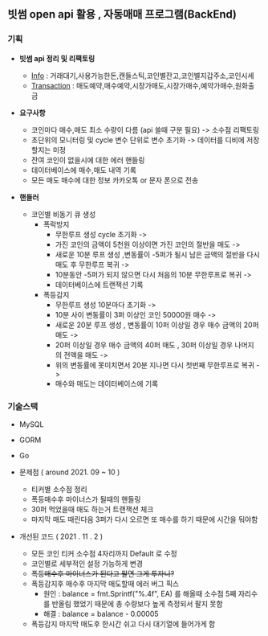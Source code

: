 ## 빗썸 open api 활용 , 자동매매 프로그램(BackEnd)

### 기획

- **빗썸 api 정리 및 리팩토링**
    - [Info](https://github.com/myungsworld/myungsworld/tree/master/api/bithumb/Info) : 거래대기,사용가능한돈,캔들스틱,코인별잔고,코인별지갑주소,코인시세
    - [Transaction](https://github.com/myungsworld/myungsworld/tree/master/api/bithumb/transaction) : 매도예약,매수예약,시장가매도,시장가매수,예약가매수,원화출금
- **요구사항**
    - 코인마다 매수,매도 최소 수량이 다름 (api 쓸때 구분 필요) -> 소수점 리팩토링
    - 초단위의 모니터링 및 cycle 변수 단위로 변수 초기화 -> 데이터를 디비에 저장할지는 미정
    - 잔여 코인이 없을시에 대한 에러 핸들링
    - 데이터베이스에 매수,매도 내역 기록
    - 모든 매도 매수에 대한 정보 카카오톡 or 문자 폰으로 전송

- **핸들러**
  - 코인별 비동기 큐 생성
    - 폭락방지
      - 무한루프 생성 cycle 초기화 -> 
      - 가진 코인의 금액이 5천원 이상이면 가진 코인의 절반을 매도 -> 
      - 새로운 10분 루프 생성 ,변동률이 -5퍼가 될시 남은 금액의 절반을 다시 매도 후 무한루프 복귀 ->   
      - 10분동안 -5퍼가 되지 않으면 다시 처음의 10분 무한루프로 복귀 ->
      - 데이터베이스에 트랜잭션 기록
    - 폭등감지
      - 무한루프 생성 10분마다 초기화 ->
      - 10분 사이 변동률이 3퍼 이상인 코인 50000원 매수 ->
      - 새로운 20분 루프 생성 , 변동률이 10퍼 이상일 경우 매수 금액의 20퍼 매도 ->
      - 20퍼 이상일 경우 매수 금액의 40퍼 매도 , 30퍼 이상일 경우 나머지의 전액을 매도 ->
      - 위의 변동률에 못미치면서 20분 지나면 다시 첫번째 무한루프로 복귀 ->
      - 매수와 매도는 데이터베이스에 기록
  
### 기술스택

- MySQL
- GORM
- Go

- 문제점 ( around 2021. 09  ~ 10 )
    - 티커별 소수점 정리 
    - 폭등매수후 마이너스가 될때의 핸들링
    - 30퍼 먹었을때 매도 하는거 트랜잭션 체크
    - 마지막 매도 때린다음 3퍼가 다시 오르면 또 매수를 하기 때문에 시간을 둬야함

- 개선된 코드 ( 2021 . 11 . 2 )  
    - 모든 코인 티커 소수점 4자리까지 Default 로 수정
    - 코인별로 세부적인 설정 가능하게 변경
    - ~~폭등매수후 마이너스가 된다고 팔면 그게 투자니?~~
    - 폭등감지후 매수후 마지막 매도할때 에러 버그 픽스
        - 원인 : balance = fmt.Sprintf("%.4f", EA) 를 해올때 소수점 5째 자리수를 반올림 했었기 때문에 총 수량보다 높게 측정되서 팔지 못함
        - 해결 : balance = balance - 0.00005
    - 폭등감지 마지막 매도후 한시간 쉬고 다시 대기열에 들어가게 함
